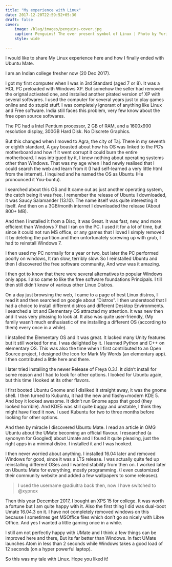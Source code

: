 ```yaml
---
title: "My experience with Linux"
date: 2017-12-20T22:59:52+05:30
draft: false
cover:  
    image: /blag/images/penguins-cover.jpg
    caption: Penguins! The ever present symbol of Linux | Photo by Yuriy Rzhemovskiy on Unsplash
    style: wide

---
```


I would like to share My Linux experience here and how I finally ended with Ubuntu Mate.

I am an Indian college fresher now (20 Dec 2017).

I got my first computer when I was in 3rd Standard (aged 7 or 8). It was a HCL PC preloaded with Windows XP. But somehow the seller had removed the orignal activated one, and installed another pirated version of XP with several softwares. I used the computer for several years just to play games online and do stupid stuff. I was completely ignorant of anything like Linux and Free software. India still faces this problem, very few know about the free open source softwares.

The PC had a Intel Pentium processor, 2 GB of RAM, and a 1600x900 resolution display, 300GB Hard Disk. No Discrete Graphics.

But this changed when I moved to Agra, the city of Taj. There in my seventh or eighth standard, A guy boasted about how his OS was linked to the PC’s motherboard and how if it went corrupt it could burn the entire motherboard. I was intrigued by it, I knew nothing about operating systems other than Windows. That was my age when I had newly realised that I could search the web and learn from it (I had self-learned a very little html from the internet). I inquired and he named the OS as Ubuntu (He pronounced it You-buntu).

I searched about this OS and It came out as just another operating system, the catch being it was free. I remember the release of Ubuntu I downloaded, it was Saucy Salamander (13.10). The name itself was quite interesting it itself. And then on a 3GB/month internet I downloaded the release (About 800+ MB).

And then I installed it from a Disc, It was Great. It was fast, new, and more efficient than Windows 7 that I ran on the PC. I used it for a lot of time, but since it could not run MS office, or any games that I loved I simply removed it by deleting the partition and then unfortunately screwing up with grub, I had to reinstall Windows 7.

I then used my PC normally for a year or two, but later the PC performed poorly on windows, It ran slow, terribly slow. So I reinstalled Ubuntu and then I discovered the free software community, And wow was it amazing.

I then got to know that there were several alternatives to popular Windows only apps. I also came to like the free software foundations Principals. I till then still didn’t know of various other Linux Distros.

On a day just browsing the web, I came to a page of best Linux distros, I read it and then searched on google about “Distros”. I then understood that I had a choice to install different distros and different Desktop Environments. I searched a lot and Elementary OS attracted my attention. It was new then and it was very pleasing to look at. It also was quite user-friendly, (My family wasn’t much enthusiastic of me installing a different OS (according to them) every once in a while).

I installed the Elementary OS and it was great. It lacked many Unity features but it still worked for me. I was delighted by it. I learned Python and C++ on elementary OS. This was also the time when I first contributed to an Open Source project, I designed the Icon for Mark My Words (an elementary app). I then contributed a little here and there.

I later tried installing the newer Release of Freya 0.3.1. It didn’t install for some reason and I had to look for other options. I looked for Ubuntu again, but this time I looked at its other flavors.

I first booted Ubuntu Gnome and I disliked it straight away, it was the gnome shell. I then turned to Kubuntu, it had the new and flashy+modern KDE 5. And boy it looked awesome. It didn’t run Gnome apps that good (they looked horrible). And KDE5 was still quite buggy and unstable, I think they might have fixed it now. I used Kubuntu for two to three months before looking for other options.

And then by miracle I discovered Ubuntu Mate. I read an article in OMG Ubuntu about the UMate becoming an official flavour. I researched (a synonym for Googled) about Umate and I found it quite pleasing, just the right apps in a minimal distro. I installed it and I was hooked.

I then never worried about anything. I installed 16.04 later and removed Windows for good, since it was a LTS release. I was actually quite fed up reinstalling different OSes and I wanted stability from then on. I worked later on Ubuntu Mate for everything, mostly programming. (I even customized their community website and added a few wallpapers to some releases).

> I used the username @adiultra back then, now I have switched to @xypnox

Then this year December 2017, I bought an XPS 15 for college. It was worth a fortune but I am quite happy with it. Also the first thing I did was dual-boot Umate 16.04.3 on it. I have not completely removed windows on this because I sometimes get MSOffice files which don’t go so nicely with Libre Office. And yes I wanted a little gaming once in a while.

I still am not perfectly happy with UMate and I think a few things can be improved here and there, But its far better than Windows. In fact UMate launches Atom in less than 2 seconds while Windows takes a good load of 12 seconds (on a hyper powerful laptop).

So this was my tale with Linux. Hope you liked it!
